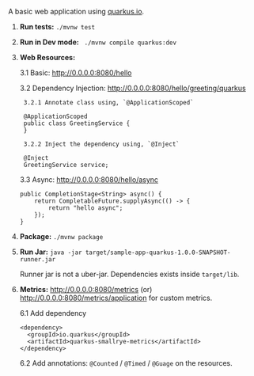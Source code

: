 A basic web application using [quarkus.io](https://quarkus.io/).

1. **Run tests:** `./mvnw test`

2. **Run in Dev mode:** ` ./mvnw compile quarkus:dev`

3. **Web Resources:**

   3.1 Basic: http://0.0.0.0:8080/hello
   
   3.2 Dependency Injection: http://0.0.0.0:8080/hello/greeting/quarkus
   
        3.2.1 Annotate class using, `@ApplicationScoped`
        
        @ApplicationScoped
        public class GreetingService {
        }        
        
        3.2.2 Inject the dependency using, `@Inject`
        
        @Inject
        GreetingService service;
       
   3.3 Async: http://0.0.0.0:8080/hello/async
    
    ```
    public CompletionStage<String> async() {
        return CompletableFuture.supplyAsync(() -> {
            return "hello async";
        });
    }
    ```
   
4. **Package:** `./mvnw package`

5. **Run Jar:** `java -jar target/sample-app-quarkus-1.0.0-SNAPSHOT-runner.jar`
    
    Runner jar is not a uber-jar. Dependencies exists inside `target/lib`.

6. **Metrics:** http://0.0.0.0:8080/metrics (or) http://0.0.0.0:8080/metrics/application for custom metrics.        
    
    6.1 Add dependency
    
    ```
    <dependency>
      <groupId>io.quarkus</groupId>
      <artifactId>quarkus-smallrye-metrics</artifactId>
    </dependency>
    ```
   
    6.2 Add annotations: `@Counted` / `@Timed` / `@Guage` on the resources.
    
     
        



